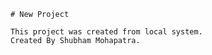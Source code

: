     # New Project

    This project was created from local system.   
    Created By Shubham Mohapatra.